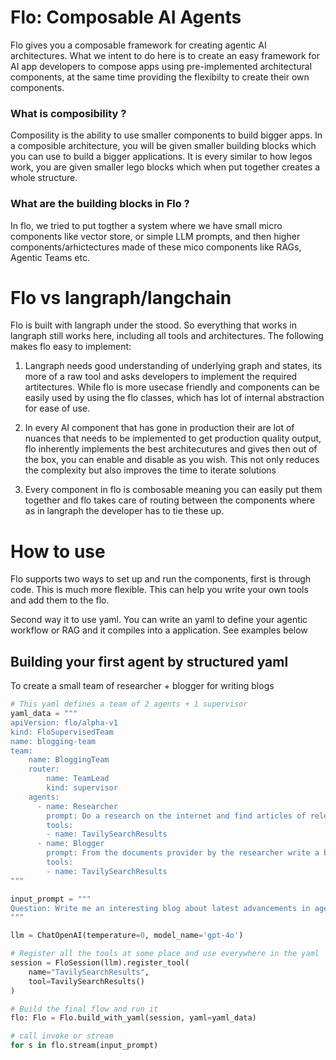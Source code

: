 # Flo: Composable AI Agents

Flo gives you a composable framework for creating agentic AI architectures. What we intent to do here is to create an easy framework for AI app developers to compose apps using pre-implemented architectural components, at the same time providing the flexibilty to create their own components.

### What is composibility ?

Composility is the ability to use smaller components to build bigger apps. In a composible architecture, you will be given smaller building blocks which you can use to build a bigger applications. It is every similar to how legos work, you are given smaller lego blocks which when put together creates a whole structure.

### What are the building blocks in Flo ?

In flo, we tried to put togther a system where we have small micro components like vector store, or simple LLM prompts, and then higher components/arhictectures made of these mico components like RAGs, Agentic Teams etc.

# Flo vs langraph/langchain

Flo is built with langraph under the stood. So everything that works in langraph still works here, including all tools and architectures. The following makes flo easy to implement:

1. Langraph needs good understanding of underlying graph and states, its more of a raw tool and asks developers to implement the required artitectures. While flo is more usecase friendly and components can be easily used by using the flo classes, which has lot of internal abstraction for ease of use.

2. In every AI component that has gone in production their are lot of nuances that needs to be implemented to get production quality output, flo inherently implements the best architecutures and gives then out of the box, you can enable and disable as you wish. This not only reduces the complexity but also improves the time to iterate solutions

3. Every component in flo is combosable meaning you can easily put them together and flo takes care of routing between the components where as in langraph the developer has to tie these up.

# How to use

Flo supports two ways to set up and run the components, first is through code. This is much more flexible. This can help you write your own tools and add them to the flo.

Second way it to use yaml. You can write an yaml to define your agentic workflow or RAG and it compiles into a application. See examples below

## Building your first agent by structured yaml
To create a small team of researcher + blogger for writing blogs

```python
# This yaml defines a team of 2 agents + 1 supervisor
yaml_data = """
apiVersion: flo/alpha-v1
kind: FloSupervisedTeam
name: blogging-team
team:
    name: BloggingTeam
    router:
        name: TeamLead
        kind: supervisor
    agents:
      - name: Researcher
        prompt: Do a research on the internet and find articles of relevent to the topic asked by the user, always try to find the latest information on the same
        tools:
        - name: TavilySearchResults
      - name: Blogger
        prompt: From the documents provider by the researcher write a blog of 300 words with can be readily published, make in engaging and add reference links to original blogs
        tools:
        - name: TavilySearchResults
"""

input_prompt = """
Question: Write me an interesting blog about latest advancements in agentic AI
"""

llm = ChatOpenAI(temperature=0, model_name='gpt-4o')

# Register all the tools at some place and use everywhere in the yaml
session = FloSession(llm).register_tool(
    name="TavilySearchResults", 
    tool=TavilySearchResults()
)

# Build the final flow and run it
flo: Flo = Flo.build_with_yaml(session, yaml=yaml_data)

# call invoke or stream
for s in flo.stream(input_prompt)
```
